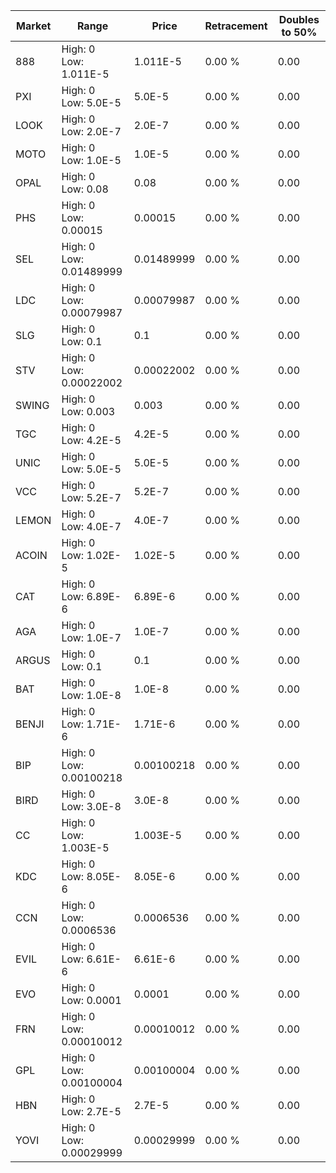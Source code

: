| Market | Range | Price| Retracement | Doubles to 50% |
| --- | --- | --- | --- | --- |
| 888 | High: 0<br />Low: 1.011E-5 | 1.011E-5 | 0.00 % | 0.00 |
| PXI | High: 0<br />Low: 5.0E-5 | 5.0E-5 | 0.00 % | 0.00 |
| LOOK | High: 0<br />Low: 2.0E-7 | 2.0E-7 | 0.00 % | 0.00 |
| MOTO | High: 0<br />Low: 1.0E-5 | 1.0E-5 | 0.00 % | 0.00 |
| OPAL | High: 0<br />Low: 0.08 | 0.08 | 0.00 % | 0.00 |
| PHS | High: 0<br />Low: 0.00015 | 0.00015 | 0.00 % | 0.00 |
| SEL | High: 0<br />Low: 0.01489999 | 0.01489999 | 0.00 % | 0.00 |
| LDC | High: 0<br />Low: 0.00079987 | 0.00079987 | 0.00 % | 0.00 |
| SLG | High: 0<br />Low: 0.1 | 0.1 | 0.00 % | 0.00 |
| STV | High: 0<br />Low: 0.00022002 | 0.00022002 | 0.00 % | 0.00 |
| SWING | High: 0<br />Low: 0.003 | 0.003 | 0.00 % | 0.00 |
| TGC | High: 0<br />Low: 4.2E-5 | 4.2E-5 | 0.00 % | 0.00 |
| UNIC | High: 0<br />Low: 5.0E-5 | 5.0E-5 | 0.00 % | 0.00 |
| VCC | High: 0<br />Low: 5.2E-7 | 5.2E-7 | 0.00 % | 0.00 |
| LEMON | High: 0<br />Low: 4.0E-7 | 4.0E-7 | 0.00 % | 0.00 |
| ACOIN | High: 0<br />Low: 1.02E-5 | 1.02E-5 | 0.00 % | 0.00 |
| CAT | High: 0<br />Low: 6.89E-6 | 6.89E-6 | 0.00 % | 0.00 |
| AGA | High: 0<br />Low: 1.0E-7 | 1.0E-7 | 0.00 % | 0.00 |
| ARGUS | High: 0<br />Low: 0.1 | 0.1 | 0.00 % | 0.00 |
| BAT | High: 0<br />Low: 1.0E-8 | 1.0E-8 | 0.00 % | 0.00 |
| BENJI | High: 0<br />Low: 1.71E-6 | 1.71E-6 | 0.00 % | 0.00 |
| BIP | High: 0<br />Low: 0.00100218 | 0.00100218 | 0.00 % | 0.00 |
| BIRD | High: 0<br />Low: 3.0E-8 | 3.0E-8 | 0.00 % | 0.00 |
| CC | High: 0<br />Low: 1.003E-5 | 1.003E-5 | 0.00 % | 0.00 |
| KDC | High: 0<br />Low: 8.05E-6 | 8.05E-6 | 0.00 % | 0.00 |
| CCN | High: 0<br />Low: 0.0006536 | 0.0006536 | 0.00 % | 0.00 |
| EVIL | High: 0<br />Low: 6.61E-6 | 6.61E-6 | 0.00 % | 0.00 |
| EVO | High: 0<br />Low: 0.0001 | 0.0001 | 0.00 % | 0.00 |
| FRN | High: 0<br />Low: 0.00010012 | 0.00010012 | 0.00 % | 0.00 |
| GPL | High: 0<br />Low: 0.00100004 | 0.00100004 | 0.00 % | 0.00 |
| HBN | High: 0<br />Low: 2.7E-5 | 2.7E-5 | 0.00 % | 0.00 |
| YOVI | High: 0<br />Low: 0.00029999 | 0.00029999 | 0.00 % | 0.00 |
